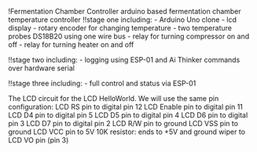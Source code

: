 !Fermentation Chamber Controller
arduino based fermentation chamber temperature controller
!!stage one including:
    - Arduino Uno clone
    - lcd display
    - rotary encoder for changing temperature
    - two temperature probes DS18B20 using one wire bus
    - relay for turning compressor on and off
    - relay for turning heater on and off
    
!!stage two including:
    - logging using ESP-01 and Ai Thinker commands over hardware serial
    
!!stage three including:
    - full control and status via ESP-01
    
   The LCD circuit for the LCD HelloWorld. We will use the same pin configuration:
   LCD RS pin to digital pin 12
   LCD Enable pin to digital pin 11
   LCD D4 pin to digital pin 5
   LCD D5 pin to digital pin 4
   LCD D6 pin to digital pin 3
   LCD D7 pin to digital pin 2
   LCD R/W pin to ground
   LCD VSS pin to ground
   LCD VCC pin to 5V
   10K resistor:
   ends to +5V and ground
   wiper to LCD VO pin (pin 3)
